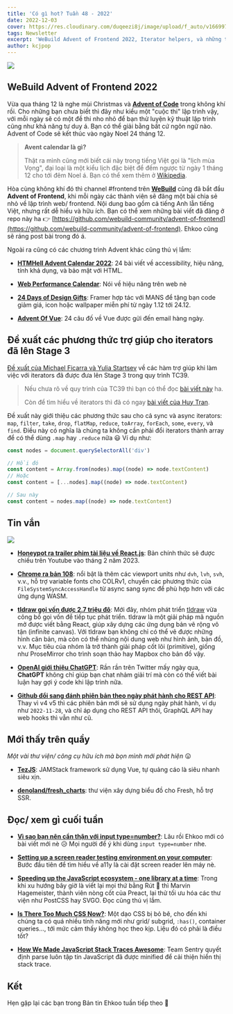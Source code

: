 ```yaml
---
title: 'Có gì hot? Tuần 48 - 2022'
date: 2022-12-03
cover: https://res.cloudinary.com/duqeezi8j/image/upload/f_auto/v1669973055/ehkoo/newsletters/w48-2022.png
tags: Newsletter
excerpt: 'WeBuild Advent of Frontend 2022, Iterator helpers, và những tin khác'
author: kcjpop
---
```


![](https://res.cloudinary.com/duqeezi8j/image/upload/f_auto/v1669973055/ehkoo/newsletters/w48-2022.png)

## WeBuild Advent of Frontend 2022

Vừa qua tháng 12 là nghe mùi Christmas và [**Advent of Code**](https://adventofcode.com/2022) trong không khí rồi. Cho những bạn chưa biết thì đây như kiểu một "cuộc thi" lập trình vậy, với mỗi ngày sẽ có một đề thi nho nhỏ để bạn thử luyện kỹ thuật lập trình cũng như khả năng tư duy á. Bạn có thể giải bằng bất cứ ngôn ngữ nào. Advent of Code sẽ kết thúc vào ngày Noel 24 tháng 12.

> **Avent calendar là gì?**
>
> Thật ra mình cũng mới biết cái này trong tiếng Việt gọi là "lịch mùa Vọng", đại loại là một kiểu lịch đặc biệt để đếm ngược từ ngày 1 tháng 12 cho tới đêm Noel á.
> Bạn có thể xem thêm ở [Wikipedia](https://vi.wikipedia.org/wiki/L%E1%BB%8Bch_m%C3%B9a_V%E1%BB%8Dng).

Hòa cùng không khí đó thì channel #frontend trên [**WeBuild**](https://chat.webuild.community/) cũng đã bắt đầu **Advent of Frontend**, khi mỗi ngày các thành viên sẽ đăng một bài chia sẻ nhỏ về lập trình web/ frontend. Nội dung bao gồm cả tiếng Anh lẫn tiếng Việt, nhưng rất dễ hiểu và hữu ích. Bạn có thể xem những bài viết đã đăng ở repo này ha 👉 [https://github.com/webuild-community/advent-of-frontend](https://github.com/webuild-community/advent-of-frontend). Ehkoo cũng sẽ ráng post bài trong đó á.

Ngoài ra cũng có các chương trình Advent khác cũng thú vị lắm:

- [**HTMHell Advent Calendar 2022**](https://www.htmhell.dev/adventcalendar/): 24 bài viết về accessibility, hiệu năng, tính khả dụng, và bảo mật với HTML.

- [**Web Performance Calendar**](https://calendar.perfplanet.com/2022/): Nói về hiệu năng trên web nè

- [**24 Days of Design Gifts**](https://design.gifts/): Framer hợp tác với MANS để tặng bạn code giảm giá, icon hoặc wallpaper miễn phí từ ngày 1.12 tới 24.12.

- [**Advent Of Vue**](https://adventofvue.com/): 24 câu đố về Vue được gửi đến email hàng ngày.

## Đề xuất các phương thức trợ giúp cho iterators đã lên Stage 3

[Đề xuất của Michael Ficarra và Yulia Startsev](https://github.com/tc39/proposal-iterator-helpers) về các hàm trợ giúp khi làm việc với iterators đã được đưa lên Stage 3 trong quy trình TC39.

> Nếu chưa rõ về quy trình của TC39 thì bạn có thể đọc [bài viết này](https://kipalog.com/posts/Tim-hieu-quy-trinh-TC39) ha.
>
> Còn để tìm hiểu về iterators thì đã có ngay [bài viết của Huy Tran](https://snacky.blog/posts/javascript-iterator.html).

Đề xuất này giới thiệu các phương thức sau cho cả sync và async iterators: `map`, `filter`, `take`, `drop`, `flatMap`, `reduce`, `toArray`, `forEach`, `some`, `every`, và `find`. Điều này có nghĩa là chúng ta không cần phải đổi iterators thành array để có thể dùng `.map` hay `.reduce` nữa 😃 Ví dụ như:

```js
const nodes = document.querySelectorAll('div')

// Hồi đó
const content = Array.from(nodes).map((node) => node.textContent)
// Hoặc
const content = [...nodes].map((node) => node.textContent)

// Sau này
const content = nodes.map((node) => node.textContent)
```

## Tin vắn

![](https://res.cloudinary.com/duqeezi8j/image/upload/f_auto/v1669969222/ehkoo/maxresdefault.jpg)

- [**Honeypot ra trailer phim tài liệu về React.js**](https://www.youtube.com/watch?v=gmp0istg5xo): Bản chính thức sẽ được chiếu trên Youtube vào tháng 2 năm 2023.

- [**Chrome ra bản 108**](https://developer.chrome.com/blog/new-in-chrome-108/): nổi bật là thêm các viewport units như `dvh`, `lvh`, `svh`, v.v., hỗ trợ variable fonts cho COLRv1, chuyển các phương thức của `FileSystemSyncAccessHandle` từ async sang sync để phù hợp hơn với các ứng dụng WASM.

- [**tldraw gọi vốn được 2.7 triệu đô**](https://tldraw.substack.com/p/tiny-little-seed-round): Mới đây, nhóm phát triển [tldraw](https://tldraw.com/) vừa công bố gọi vốn để tiếp tục phát triển. tldraw là một giải pháp mã nguồn mở được viết bằng React, giúp xây dựng các ứng dụng bản vẽ rộng vô tận (infinite canvas). Với tldraw bạn không chỉ có thể vẽ được những hình căn bản, mà còn có thể nhúng nội dung web như hình ảnh, bản đồ, v.v. Mục tiêu của nhóm là trở thành giải pháp cốt lõi (primitive), giống như ProseMirror cho trình soạn thảo hay Mapbox cho bản đồ vậy.

- [**OpenAI giới thiệu ChatGPT**](https://openai.com/blog/chatgpt/): Rần rần trên Twitter mấy ngày qua, **ChatGPT** không chỉ giúp bạn chat nhảm giải trí mà còn có thể viết bài luận hay gợi ý code khi lập trình nữa.

- [**Github đổi sang đánh phiên bản theo ngày phát hành cho REST API**](https://github.blog/2022-11-28-to-infinity-and-beyond-enabling-the-future-of-githubs-rest-api-with-api-versioning/): Thay vì v4 v5 thì các phiên bản mới sẽ sử dụng ngày phát hành, ví dụ như `2022-11-28`, và chỉ áp dụng cho REST API thôi, GraphQL API hay web hooks thì vẫn như cũ.

## Mới thấy trên quầy

_Một vài thư viện/ công cụ hữu ích mà bọn mình mới phát hiện_ 😛

- [**TezJS**](https://tezjs.io/): JAMStack framework sử dụng Vue, tự quảng cáo là siêu nhanh siêu xịn.

- [**denoland/fresh_charts**](https://github.com/denoland/fresh_charts): thư viện xây dựng biểu đồ cho Fresh, hỗ trợ SSR.

## Đọc/ xem gì cuối tuần

- [**Vì sao bạn nên cẩn thận với input type=number?**](https://ehkoo.com/bai-viet/input-number-inputmode): Lâu rồi Ehkoo mới có bài viết mới nè 😥 Mọi người để ý khi dùng `input type=number` nhe.

- [**Setting up a screen reader testing environment on your computer**](https://www.sarasoueidan.com/blog/testing-environment-setup/): Bước đầu tiên để tìm hiểu về a11y là cài đặt screen reader lên máy nè.

- [**Speeding up the JavaScript ecosystem - one library at a time**](https://marvinh.dev/blog/speeding-up-javascript-ecosystem/): Trong khi xu hướng bây giờ là viết lại mọi thứ bằng Rút 🦀 thì Marvin Hagemeister, thành viên nòng cốt của Preact, lại thử tối ưu hóa các thư viện như PostCSS hay SVGO. Đọc cũng thú vị lắm.

- [**Is There Too Much CSS Now?**](https://css-tricks.com/is-there-too-much-css-now/): Một dạo CSS bị bỏ bê, cho đến khi chúng ta có quá nhiều tính năng mới như grid/ subgrid, `:has()`, container queries…, tới mức cảm thấy không học theo kịp. Liệu đó có phải là điều tốt?

- [**How We Made JavaScript Stack Traces Awesome**](https://blog.sentry.io/2022/11/30/how-we-made-javascript-stack-traces-awesome/): Team Sentry quyết định parse luôn tập tin JavaScript đã được minified để cải thiện hiển thị stack trace.

## Kết

Hẹn gặp lại các bạn trong Bản tin Ehkoo tuần tiếp theo 👋
